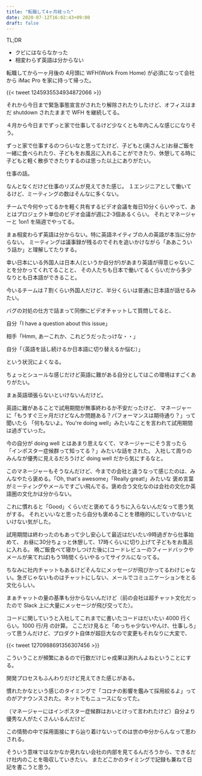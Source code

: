 ```yaml
---
title: "転職して4ヶ月経った"
date: 2020-07-12T16:02:43+09:00
draft: false
---
```


TL;DR
* クビにはならなかった
* 相変わらず英語は分からない

転職してから一ヶ月後の 4月頭に WFH(Work From Home) が必須になって会社から iMac Pro を家に持って帰った。

{{< tweet 1245935534934872066 >}}

それから今日まで緊急事態宣言がされたり解除されたりしたけど、オフィスはまだ shutdown されたままで WFH を継続してる。

４月から今日までずっと家で仕事してるけど少なくとも年内こんな感じになりそう。

ずっと家で仕事するのつらいなと思ってたけど、子どもと(奥さんと)お昼ご飯を一緒に食べられたり、子どもをお風呂に入れることができたり、休憩してる時に子どもと軽く散歩できたりするのは思った以上にありがたい。


仕事の話。

なんとなくだけど仕事のリズムが見えてきた感じ。
１エンジニアとして働いてるけど、ミーティングの数はそんなに多くない。

チームで今何やってるかを軽く共有するビデオ会議を毎日10分くらいやって、あとはプロジェクト単位のビデオ会議が週に2-3個あるくらい。
それとマネージャーと 1on1 を隔週でやってる。

まぁ相変わらず英語は分からない。特に英語ネイティブの人の英語が本当に分からない。
ミーティングは議事録が残るのでそれを追いかけながら「ああこういう話か」と理解してたりする。

幸い日本にいる外国人は日本人(というか自分が)があまり英語が得意じゃないことを分かってくれてることと、
その人たちも日本で働いてるくらいだから多少なりとも日本語ができること。

今いるチームは７割くらい外国人だけど、半分くらいは普通に日本語が話せるみたい。

バグの対処の仕方で詰まって同僚にビデオチャットして質問してると、

自分「I have a question about this issue」

相手「Hmm, あーこれか、これどうだったっけな・・」

自分「（英語を話し続けるか日本語に切り替えるか悩む）」

という状況によくなる。


ちょっとシュールな感じだけど英語に難がある自分としてはこの環境はすごくありがたい。

まぁ英語頑張らないといけないんだけど。


英語に難があることで試用期間が無事終わるか不安だったけど、
マネージャーに「もうすぐ三ヶ月だけどなんか問題ある？パフォーマンスは期待通り？」って聞いたら
「何もないよ。You're doing well」みたいなことを言われて試用期間は過ぎていった。

今の自分が doing well とはあまり思えなくて、マネージャーにそう言ったら「インポスター症候群って知ってる？」みたいな話をされた。
入社して周りのみんなが優秀に見えるだろうけど doing well だから気にするなと。

このマネージャーもそうなんだけど、今までの会社と違うなって感じたのは、みんなやたら褒める。「Oh, that's awesome」「Really great!」みたいな
褒め言葉がミーティングやメールですごい飛んでる。褒め合う文化なのは会社の文化か英語圏の文化かは分からない。

これに慣れると「Good」くらいだと褒めてるうちに入らないんだなって思う気がする。
それといいなと思ったら自分も褒めることを積極的にしていかないといけない気がした。

試用期間は終わったのもあって少し安心して最近はだいたい9時過ぎから仕事始めて、
お昼に30分ちょっと休憩して、17時くらいに切り上げて子どもをお風呂に入れる。
晩ご飯食べて寝かしつけた後に(コードレビューのフィードバックやメールが来てれば)もう1時間くらいやるってサイクルになってる。

ちなみに社内チャットもあるけどそんなにメッセージが飛びかってるわけじゃない。急ぎじゃないものはチャットにしない、メールでコミュニケーションをとる文化らしい。

まぁチャットの量の基準も分からないんだけど（前の会社は超チャット文化だったので Slack 上に大量にメッセージが飛び交ってた）。


コードに関していうと入社してこれまでに書いたコードはだいたい 4000 行くらい。1000 行/月 の計算。
ここだけ見ると「めっちゃ少ないやんけ、仕事しろ」って思うんだけど、プロダクト自体が超巨大なので変更もそれなりに大変で、

{{< tweet 1270988691356307456 >}}

こういうことが頻繁にあるので行数だけじゃ成果は測れんよねということにする。

開発プロセスもふんわりだけど見えてきた感じがある。


慣れたかなという感じのタイミングで「コロナの影響を鑑みて採用絞るよ」ってのがアナウンスされた。ネットでもニュースになってた。

（マネージャーにはインポスター症候群はおいとけって言われたけど）自分より優秀な人がたくさんいるんだけど

この情勢の中で採用面接にすら辿り着けないってのは世の中分からんなって思わされる。


そういう意味ではなかなか見れない会社の内部を見てるんだろうから、できるだけ社内のことを吸収していきたい。
またどこかのタイミングで記録も兼ねて日記を書こうと思う。
